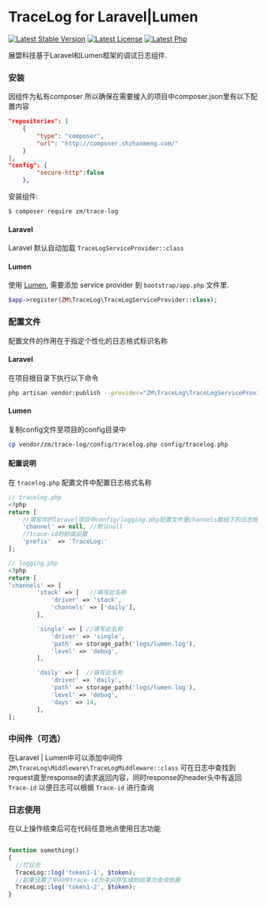 TraceLog for Laravel|Lumen
===============

[![Latest Stable Version](https://img.shields.io/badge/release-v1.0.4-blue)](http://wuhuiqing@code.zm.shzhanmeng.com/ZM-Composer/trace-log.git)
[![Latest License](https://img.shields.io/badge/license-MIT-green)](http://wuhuiqing@code.zm.shzhanmeng.com/ZM-Composer/trace-log.git)
[![Latest Php](https://img.shields.io/badge/php-%5E7.2-blue)](http://wuhuiqing@code.zm.shzhanmeng.com/ZM-Composer/trace-log.git)

展盟科技基于Laravel和Lumen框架的调试日志组件.

### 安装
因组件为私有composer 所以确保在需要接入的项目中composer.json里有以下配置内容

``` json
"repositories": [
    { 
        "type": "composer",
        "url": "http://composer.shzhanmeng.com/" 
    } 
],
"config": {
        "secure-http":false
    },
```

安装组件:

```bash
$ composer require zm/trace-log
```

#### Laravel

Laravel 默认自动加载 ``` TraceLogServiceProvider::class ```

#### Lumen

使用 [Lumen](http://lumen.laravel.com), 需要添加 service provider 到 `bootstrap/app.php` 文件里. 

```php
$app->register(ZM\TraceLog\TraceLogServiceProvider::class);
```

### 配置文件
配置文件的作用在于指定个性化的日志格式标识名称

#### Laravel
在项目根目录下执行以下命令
```bash
php artisan vendor:publish --provider="ZM\TraceLog\TraceLogServiceProvider"
```

#### Lumen
复制config文件至项目的config目录中

```bash
cp vendor/zm/trace-log/config/tracelog.php config/tracelog.php
```
#### 配置说明
在 ``` tracelog.php ``` 配置文件中配置日志格式名称
```php
// tracelog.php
<?php
return [
    //填写你的laravel项目中config/logging.php配置文件里channels数组下的日志格式名称
    'channel' => null, //默认null
    //trace-id的前缀设置
    'prefix'  => 'TraceLog:'
];

// logging.php
<?php
return [
'channels' => [
        'stack' => [   //填写此名称
            'driver' => 'stack',
            'channels' => ['daily'],
        ],

        'single' => [ //填写此名称
            'driver' => 'single',
            'path' => storage_path('logs/lumen.log'),
            'level' => 'debug',
        ],

        'daily' => [  //填写此名称
            'driver' => 'daily',
            'path' => storage_path('logs/lumen.log'),
            'level' => 'debug',
            'days' => 14,
        ],
];


```
### 中间件（可选）

在Laravel | Lumen中可以添加中间件``` ZM\TraceLog\Middleware\TraceLogMiddleware::class ```
可在日志中查找到request直至response的请求返回内容，同时response的header头中有返回``` Trace-id ``` 以便日志可以根据 ``` Trace-id ```  进行查询

### 日志使用
在以上操作结束后可在代码任意地点使用日志功能

```php

function something()
{
  //打日志
  TraceLog::log('token1-1', $token);
  //如果设置了中间件trace-id为中间件生成的结果为查询依据
  TraceLog::log('token1-2', $token);
}

```